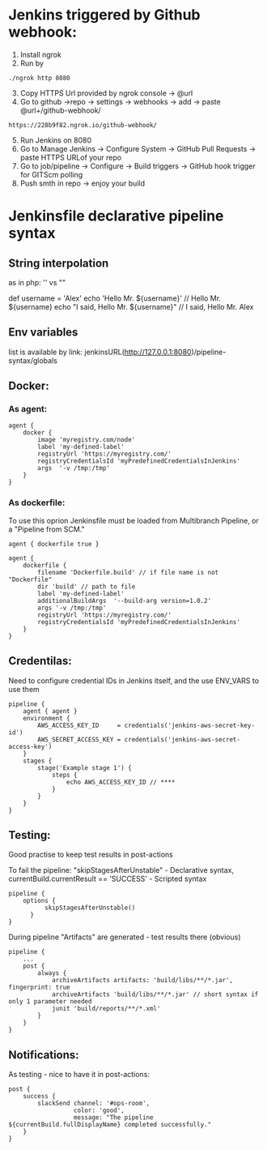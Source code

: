 # Jenkins triggered by Github webhook:
1) Install ngrok
2) Run by 
```
./ngrok http 8080
```
3) Copy HTTPS Url provided by ngrok console -> @url
4) Go to github ->repo -> settings -> webhooks -> add -> paste @url+/github-webhook/
```
https://228b9f82.ngrok.io/github-webhook/
```
5) Run Jenkins on 8080
6) Go to Manage Jenkins -> Configure System -> GitHub Pull Requests -> paste HTTPS URLof your repo
7) Go to job/pipeline -> Configure -> Build triggers -> GitHub hook trigger for GITScm polling
8) Push smth in repo -> enjoy your build

# Jenkinsfile declarative pipeline syntax
## String interpolation 

as in php: '' vs ""

def username = 'Alex'
echo 'Hello Mr. ${username}'          // Hello Mr. ${username}
echo "I said, Hello Mr. ${username}"  // I said, Hello Mr. Alex

## Env variables

list is available by link: jenkinsURL(http://127.0.0.1:8080)/pipeline-syntax/globals

## Docker:

### As agent:
```
agent {
    docker {
        image 'myregistry.com/node'
        label 'my-defined-label'
        registryUrl 'https://myregistry.com/'
        registryCredentialsId 'myPredefinedCredentialsInJenkins'
        args  '-v /tmp:/tmp'
    }
}
```

### As dockerfile:
To use this oprion Jenkinsfile must be loaded from Multibranch Pipeline, or a "Pipeline from SCM."
```
agent { dockerfile true }
```

```
agent {
    dockerfile {
        filename 'Dockerfile.build' // if file name is not "Dockerfile"
        dir 'build' // path to file
        label 'my-defined-label'
        additionalBuildArgs  '--build-arg version=1.0.2'
        args '-v /tmp:/tmp'
        registryUrl 'https://myregistry.com/'
        registryCredentialsId 'myPredefinedCredentialsInJenkins'
    }
}
```

## Credentilas:
Need to configure credential IDs in Jenkins itself, and the use ENV_VARS to use them
```
pipeline {
    agent { agent }
    environment {
        AWS_ACCESS_KEY_ID     = credentials('jenkins-aws-secret-key-id')
        AWS_SECRET_ACCESS_KEY = credentials('jenkins-aws-secret-access-key')
    }
    stages {
        stage('Example stage 1') {
            steps {
                echo AWS_ACCESS_KEY_ID // ****
            }
        }
    }
}
```

## Testing:
Good practise to keep test results in post-actions

To fail the  pipeline: "skipStagesAfterUnstable" - Declarative syntax, currentBuild.currentResult == 'SUCCESS' - Scripted syntax
```
pipeline {
    options {
          skipStagesAfterUnstable()
      }
}
```

During pipeline "Artifacts" are generated - test results there (obvious)

```
pipeline {
    ...
    post {
        always {
            archiveArtifacts artifacts: 'build/libs/**/*.jar', fingerprint: true
            archiveArtifacts 'build/libs/**/*.jar' // short syntax if only 1 parameter needed
            junit 'build/reports/**/*.xml'
        }
    }
}
```

## Notifications:
As testing - nice to have it in post-actions: 
```
post {
    success {
        slackSend channel: '#ops-room',
                  color: 'good',
                  message: "The pipeline ${currentBuild.fullDisplayName} completed successfully."
    }
}
```
